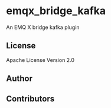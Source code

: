 emqx_bridge_kafka
========

An EMQ X bridge kafka plugin

License
-------

Apache License Version 2.0

Author
------

Contributors
------------


